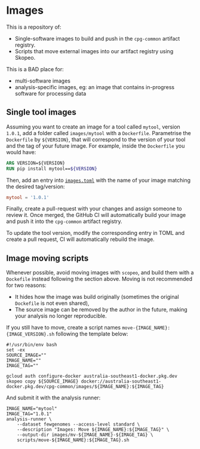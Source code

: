 # Images

This is a repository of:

- Single-software images to build and push in the `cpg-common` artifact registry.
- Scripts that move external images into our artifact registry using Skopeo.

This is a BAD place for:

- multi-software images
- analysis-specific images, eg: an image that contains in-progress software for processing data

## Single tool images

Assuming you want to create an image for a tool called `mytool`, version `1.0.1`, add a folder called `images/mytool` with a `Dockerfile`. Parametrise the `Dockerfile` by `${VERSION}`, that will correspond to the version of your tool and the tag of your future image. For example, inside the `Dockerfile` you would have:

```Dockerfile
ARG VERSION=${VERSION}
RUN pip install mytool==${VERSION}
```

Then, add an entry into [`images.toml`](images.toml) with the name of your image matching the desired tag/version:

```toml
mytool = '1.0.1'
```

Finally, create a pull-request with your changes and assign someone to review it. Once merged, the GitHub CI will automatically build your image and push it into the `cpg-common` artifact registry.

To update the tool version, modify the corresponding entry in TOML and create a pull request, CI will automatically rebuild the image.

## Image moving scripts

Whenever possible, avoid moving images with `scopeo`, and build them with a `Dockefile` instead following the section above. Moving is not recommended for two reasons:

* It hides how the image was build originally (sometimes the original `Dockefile` is not even shared),
* The source image can be removed by the author in the future, making your analysis no longer reproducible. 

If you still have to move, create a script names `move-{IMAGE_NAME}:{IMAGE_VERSION}.sh` following the template below:

```shell
#!/usr/bin/env bash
set -ex
SOURCE_IMAGE=""
IMAGE_NAME=""
IMAGE_TAG=""

gcloud auth configure-docker australia-southeast1-docker.pkg.dev
skopeo copy ${SOURCE_IMAGE} docker://australia-southeast1-docker.pkg.dev/cpg-common/images/${IMAGE_NAME}:${IMAGE_TAG}
```

And submit it with the analysis runner:

```shell
IMAGE_NAME="mytool"
IMAGE_TAG="1.0.1"
analysis-runner \
    --dataset fewgenomes --access-level standard \
    --description "Images: Move ${IMAGE_NAME}:${IMAGE_TAG}" \
    --output-dir images/mv-${IMAGE_NAME}-${IMAGE_TAG} \
    scripts/move-${IMAGE_NAME}:${IMAGE_TAG}.sh
```
